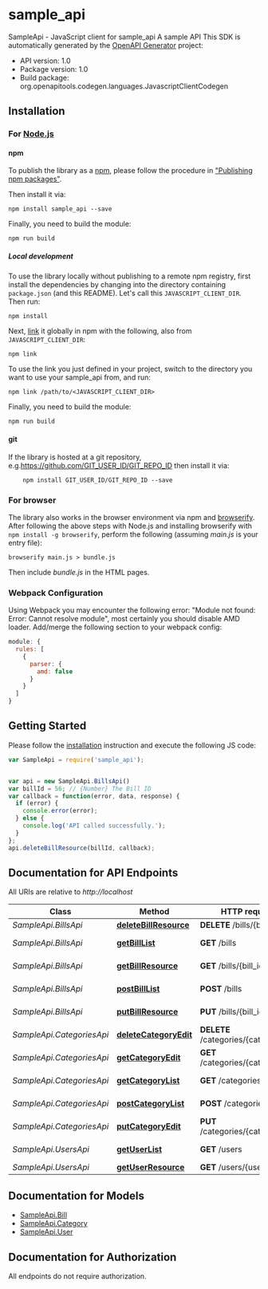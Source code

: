 # sample_api

SampleApi - JavaScript client for sample_api
A sample API
This SDK is automatically generated by the [OpenAPI Generator](https://openapi-generator.tech) project:

- API version: 1.0
- Package version: 1.0
- Build package: org.openapitools.codegen.languages.JavascriptClientCodegen

## Installation

### For [Node.js](https://nodejs.org/)

#### npm

To publish the library as a [npm](https://www.npmjs.com/), please follow the procedure in ["Publishing npm packages"](https://docs.npmjs.com/getting-started/publishing-npm-packages).

Then install it via:

```shell
npm install sample_api --save
```

Finally, you need to build the module:

```shell
npm run build
```

##### Local development

To use the library locally without publishing to a remote npm registry, first install the dependencies by changing into the directory containing `package.json` (and this README). Let's call this `JAVASCRIPT_CLIENT_DIR`. Then run:

```shell
npm install
```

Next, [link](https://docs.npmjs.com/cli/link) it globally in npm with the following, also from `JAVASCRIPT_CLIENT_DIR`:

```shell
npm link
```

To use the link you just defined in your project, switch to the directory you want to use your sample_api from, and run:

```shell
npm link /path/to/<JAVASCRIPT_CLIENT_DIR>
```

Finally, you need to build the module:

```shell
npm run build
```

#### git

If the library is hosted at a git repository, e.g.https://github.com/GIT_USER_ID/GIT_REPO_ID
then install it via:

```shell
    npm install GIT_USER_ID/GIT_REPO_ID --save
```

### For browser

The library also works in the browser environment via npm and [browserify](http://browserify.org/). After following
the above steps with Node.js and installing browserify with `npm install -g browserify`,
perform the following (assuming *main.js* is your entry file):

```shell
browserify main.js > bundle.js
```

Then include *bundle.js* in the HTML pages.

### Webpack Configuration

Using Webpack you may encounter the following error: "Module not found: Error:
Cannot resolve module", most certainly you should disable AMD loader. Add/merge
the following section to your webpack config:

```javascript
module: {
  rules: [
    {
      parser: {
        amd: false
      }
    }
  ]
}
```

## Getting Started

Please follow the [installation](#installation) instruction and execute the following JS code:

```javascript
var SampleApi = require('sample_api');


var api = new SampleApi.BillsApi()
var billId = 56; // {Number} The Bill ID
var callback = function(error, data, response) {
  if (error) {
    console.error(error);
  } else {
    console.log('API called successfully.');
  }
};
api.deleteBillResource(billId, callback);

```

## Documentation for API Endpoints

All URIs are relative to *http://localhost*

Class | Method | HTTP request | Description
------------ | ------------- | ------------- | -------------
*SampleApi.BillsApi* | [**deleteBillResource**](docs/BillsApi.md#deleteBillResource) | **DELETE** /bills/{bill_id} | 
*SampleApi.BillsApi* | [**getBillList**](docs/BillsApi.md#getBillList) | **GET** /bills | Get a list of all bills
*SampleApi.BillsApi* | [**getBillResource**](docs/BillsApi.md#getBillResource) | **GET** /bills/{bill_id} | Get a list of all bills
*SampleApi.BillsApi* | [**postBillList**](docs/BillsApi.md#postBillList) | **POST** /bills | create a new bills
*SampleApi.BillsApi* | [**putBillResource**](docs/BillsApi.md#putBillResource) | **PUT** /bills/{bill_id} | Get a list of all bills
*SampleApi.CategoriesApi* | [**deleteCategoryEdit**](docs/CategoriesApi.md#deleteCategoryEdit) | **DELETE** /categories/{category_id} | 
*SampleApi.CategoriesApi* | [**getCategoryEdit**](docs/CategoriesApi.md#getCategoryEdit) | **GET** /categories/{category_id} | Get a category
*SampleApi.CategoriesApi* | [**getCategoryList**](docs/CategoriesApi.md#getCategoryList) | **GET** /categories | Get a list of category
*SampleApi.CategoriesApi* | [**postCategoryList**](docs/CategoriesApi.md#postCategoryList) | **POST** /categories | create a category
*SampleApi.CategoriesApi* | [**putCategoryEdit**](docs/CategoriesApi.md#putCategoryEdit) | **PUT** /categories/{category_id} | update a category
*SampleApi.UsersApi* | [**getUserList**](docs/UsersApi.md#getUserList) | **GET** /users | Get a list of users
*SampleApi.UsersApi* | [**getUserResource**](docs/UsersApi.md#getUserResource) | **GET** /users/{user_id} | 


## Documentation for Models

 - [SampleApi.Bill](docs/Bill.md)
 - [SampleApi.Category](docs/Category.md)
 - [SampleApi.User](docs/User.md)


## Documentation for Authorization

All endpoints do not require authorization.
